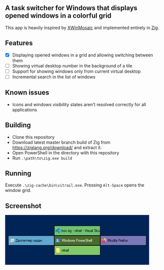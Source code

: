 ## A task switcher for Windows that displays opened windows in a colorful grid

This app is heavily inspired by [XWinMosaic](https://github.com/soulthreads/xwinmosaic) and implemented entirely in [Zig](https://ziglang.org/).

## Features
- [x] Displaying opened windows in a grid and allowing switching between them
- [ ] Showing virtual desktop number in the background of a tile
- [ ] Support for showing windows only from current virtual desktop
- [ ] Incremental search in the list of windows

## Known issues
- Icons and windows visibility states aren't resolved correctly for all applications

## Building
- Clone this repository
- Download latest master branch build of Zig from https://ziglang.org/download/ and extract it.
- Open PowerShell in the directory with this repository
- Run `.\path\to\zig.exe build`

## Running
Execute `.\zig-cache\bin\vitrail.exe`. Pressing `Alt-Space` opens the window grid.

## Screenshot
![Screenshot of the application](/docs/screenshot.png?raw=true)